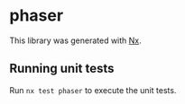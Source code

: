 # phaser

This library was generated with [Nx](https://nx.dev).

## Running unit tests

Run `nx test phaser` to execute the unit tests.
